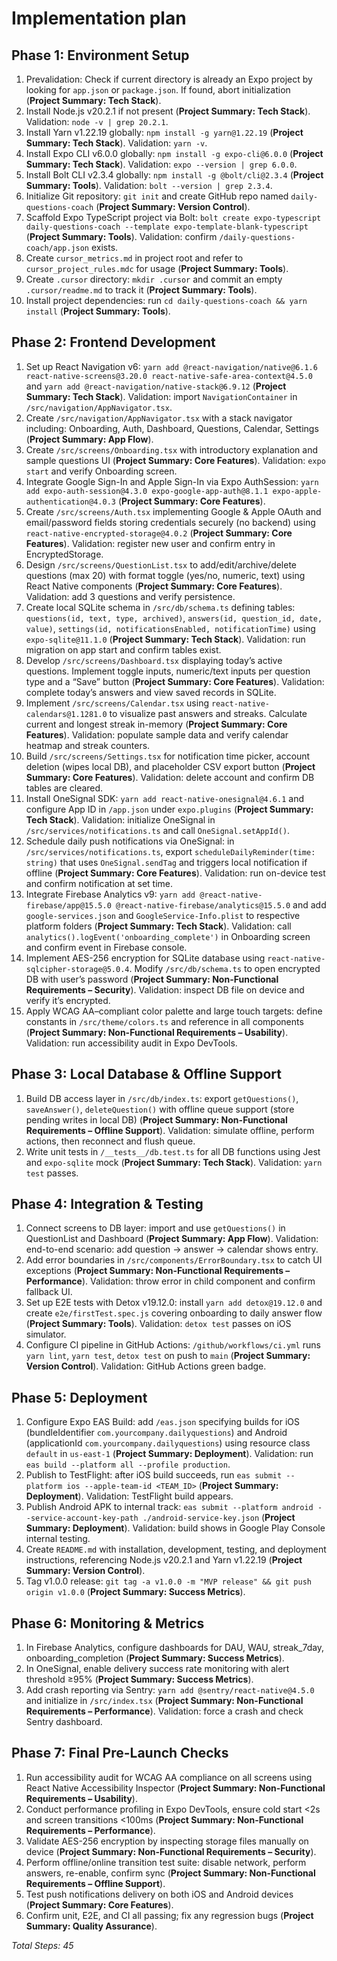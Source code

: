 # Implementation plan

## Phase 1: Environment Setup

1.  Prevalidation: Check if current directory is already an Expo project by looking for `app.json` or `package.json`. If found, abort initialization (**Project Summary: Tech Stack**).
2.  Install Node.js v20.2.1 if not present (**Project Summary: Tech Stack**). Validation: `node -v | grep 20.2.1`.
3.  Install Yarn v1.22.19 globally: `npm install -g yarn@1.22.19` (**Project Summary: Tech Stack**). Validation: `yarn -v`.
4.  Install Expo CLI v6.0.0 globally: `npm install -g expo-cli@6.0.0` (**Project Summary: Tech Stack**). Validation: `expo --version | grep 6.0.0`.
5.  Install Bolt CLI v2.3.4 globally: `npm install -g @bolt/cli@2.3.4` (**Project Summary: Tools**). Validation: `bolt --version | grep 2.3.4`.
6.  Initialize Git repository: `git init` and create GitHub repo named `daily-questions-coach` (**Project Summary: Version Control**).
7.  Scaffold Expo TypeScript project via Bolt: `bolt create expo-typescript daily-questions-coach --template expo-template-blank-typescript` (**Project Summary: Tools**). Validation: confirm `/daily-questions-coach/app.json` exists.
8.  Create `cursor_metrics.md` in project root and refer to `cursor_project_rules.mdc` for usage (**Project Summary: Tools**).
9.  Create `.cursor` directory: `mkdir .cursor` and commit an empty `.cursor/readme.md` to track it (**Project Summary: Tools**).
10. Install project dependencies: run `cd daily-questions-coach && yarn install` (**Project Summary: Tools**).

## Phase 2: Frontend Development

1.  Set up React Navigation v6: `yarn add @react-navigation/native@6.1.6 react-native-screens@3.20.0 react-native-safe-area-context@4.5.0` and `yarn add @react-navigation/native-stack@6.9.12` (**Project Summary: Tech Stack**). Validation: import `NavigationContainer` in `/src/navigation/AppNavigator.tsx`.
2.  Create `/src/navigation/AppNavigator.tsx` with a stack navigator including: Onboarding, Auth, Dashboard, Questions, Calendar, Settings (**Project Summary: App Flow**).
3.  Create `/src/screens/Onboarding.tsx` with introductory explanation and sample questions UI (**Project Summary: Core Features**). Validation: `expo start` and verify Onboarding screen.
4.  Integrate Google Sign-In and Apple Sign-In via Expo AuthSession: `yarn add expo-auth-session@4.3.0 expo-google-app-auth@8.1.1 expo-apple-authentication@4.0.3` (**Project Summary: Core Features**).
5.  Create `/src/screens/Auth.tsx` implementing Google & Apple OAuth and email/password fields storing credentials securely (no backend) using `react-native-encrypted-storage@4.0.2` (**Project Summary: Core Features**). Validation: register new user and confirm entry in EncryptedStorage.
6.  Design `/src/screens/QuestionList.tsx` to add/edit/archive/delete questions (max 20) with format toggle (yes/no, numeric, text) using React Native components (**Project Summary: Core Features**). Validation: add 3 questions and verify persistence.
7.  Create local SQLite schema in `/src/db/schema.ts` defining tables: `questions(id, text, type, archived)`, `answers(id, question_id, date, value)`, `settings(id, notificationsEnabled, notificationTime)` using `expo-sqlite@11.1.0` (**Project Summary: Tech Stack**). Validation: run migration on app start and confirm tables exist.
8.  Develop `/src/screens/Dashboard.tsx` displaying today’s active questions. Implement toggle inputs, numeric/text inputs per question type and a “Save” button (**Project Summary: Core Features**). Validation: complete today’s answers and view saved records in SQLite.
9.  Implement `/src/screens/Calendar.tsx` using `react-native-calendars@1.1281.0` to visualize past answers and streaks. Calculate current and longest streak in-memory (**Project Summary: Core Features**). Validation: populate sample data and verify calendar heatmap and streak counters.
10. Build `/src/screens/Settings.tsx` for notification time picker, account deletion (wipes local DB), and placeholder CSV export button (**Project Summary: Core Features**). Validation: delete account and confirm DB tables are cleared.
11. Install OneSignal SDK: `yarn add react-native-onesignal@4.6.1` and configure App ID in `/app.json` under `expo.plugins` (**Project Summary: Tech Stack**). Validation: initialize OneSignal in `/src/services/notifications.ts` and call `OneSignal.setAppId()`.
12. Schedule daily push notifications via OneSignal: in `/src/services/notifications.ts`, export `scheduleDailyReminder(time: string)` that uses `OneSignal.sendTag` and triggers local notification if offline (**Project Summary: Core Features**). Validation: run on-device test and confirm notification at set time.
13. Integrate Firebase Analytics v9: `yarn add @react-native-firebase/app@15.5.0 @react-native-firebase/analytics@15.5.0` and add `google-services.json` and `GoogleService-Info.plist` to respective platform folders (**Project Summary: Tech Stack**). Validation: call `analytics().logEvent('onboarding_complete')` in Onboarding screen and confirm event in Firebase console.
14. Implement AES-256 encryption for SQLite database using `react-native-sqlcipher-storage@5.0.4`. Modify `/src/db/schema.ts` to open encrypted DB with user’s password (**Project Summary: Non-Functional Requirements – Security**). Validation: inspect DB file on device and verify it’s encrypted.
15. Apply WCAG AA–compliant color palette and large touch targets: define constants in `/src/theme/colors.ts` and reference in all components (**Project Summary: Non-Functional Requirements – Usability**). Validation: run accessibility audit in Expo DevTools.

## Phase 3: Local Database & Offline Support

1.  Build DB access layer in `/src/db/index.ts`: export `getQuestions()`, `saveAnswer()`, `deleteQuestion()` with offline queue support (store pending writes in local DB) (**Project Summary: Non-Functional Requirements – Offline Support**). Validation: simulate offline, perform actions, then reconnect and flush queue.
2.  Write unit tests in `/__tests__/db.test.ts` for all DB functions using Jest and `expo-sqlite` mock (**Project Summary: Tech Stack**). Validation: `yarn test` passes.

## Phase 4: Integration & Testing

1.  Connect screens to DB layer: import and use `getQuestions()` in QuestionList and Dashboard (**Project Summary: App Flow**). Validation: end-to-end scenario: add question → answer → calendar shows entry.
2.  Add error boundaries in `/src/components/ErrorBoundary.tsx` to catch UI exceptions (**Project Summary: Non-Functional Requirements – Performance**). Validation: throw error in child component and confirm fallback UI.
3.  Set up E2E tests with Detox v19.12.0: install `yarn add detox@19.12.0` and create `e2e/firstTest.spec.js` covering onboarding to daily answer flow (**Project Summary: Tools**). Validation: `detox test` passes on iOS simulator.
4.  Configure CI pipeline in GitHub Actions: `/github/workflows/ci.yml` runs `yarn lint`, `yarn test`, `detox test` on push to `main` (**Project Summary: Version Control**). Validation: GitHub Actions green badge.

## Phase 5: Deployment

1.  Configure Expo EAS Build: add `/eas.json` specifying builds for iOS (bundleIdentifier `com.yourcompany.dailyquestions`) and Android (applicationId `com.yourcompany.dailyquestions`) using resource class `default` in `us-east-1` (**Project Summary: Deployment**). Validation: run `eas build --platform all --profile production`.
2.  Publish to TestFlight: after iOS build succeeds, run `eas submit --platform ios --apple-team-id <TEAM_ID>` (**Project Summary: Deployment**). Validation: TestFlight build appears.
3.  Publish Android APK to internal track: `eas submit --platform android --service-account-key-path ./android-service-key.json` (**Project Summary: Deployment**). Validation: build shows in Google Play Console internal testing.
4.  Create `README.md` with installation, development, testing, and deployment instructions, referencing Node.js v20.2.1 and Yarn v1.22.19 (**Project Summary: Version Control**).
5.  Tag v1.0.0 release: `git tag -a v1.0.0 -m "MVP release" && git push origin v1.0.0` (**Project Summary: Success Metrics**).

## Phase 6: Monitoring & Metrics

1.  In Firebase Analytics, configure dashboards for DAU, WAU, streak_7day, onboarding_completion (**Project Summary: Success Metrics**).
2.  In OneSignal, enable delivery success rate monitoring with alert threshold ≥95% (**Project Summary: Success Metrics**).
3.  Add crash reporting via Sentry: `yarn add @sentry/react-native@4.5.0` and initialize in `/src/index.tsx` (**Project Summary: Non-Functional Requirements – Performance**). Validation: force a crash and check Sentry dashboard.

## Phase 7: Final Pre-Launch Checks

1.  Run accessibility audit for WCAG AA compliance on all screens using React Native Accessibility Inspector (**Project Summary: Non-Functional Requirements – Usability**).
2.  Conduct performance profiling in Expo DevTools, ensure cold start <2s and screen transitions <100ms (**Project Summary: Non-Functional Requirements – Performance**).
3.  Validate AES-256 encryption by inspecting storage files manually on device (**Project Summary: Non-Functional Requirements – Security**).
4.  Perform offline/online transition test suite: disable network, perform answers, re-enable, confirm sync (**Project Summary: Non-Functional Requirements – Offline Support**).
5.  Test push notifications delivery on both iOS and Android devices (**Project Summary: Core Features**).
6.  Confirm unit, E2E, and CI all passing; fix any regression bugs (**Project Summary: Quality Assurance**).

*Total Steps: 45*
